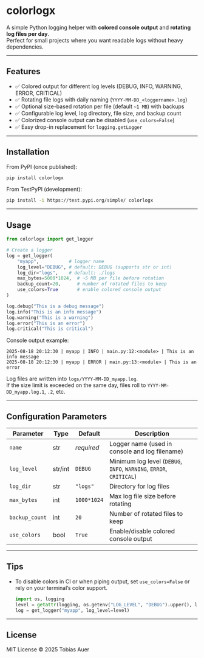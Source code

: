 # colorlogx

A simple Python logging helper with **colored console output** and **rotating log files per day**.  
Perfect for small projects where you want readable logs without heavy dependencies.

---

## Features

- ✅ Colored output for different log levels (DEBUG, INFO, WARNING, ERROR, CRITICAL)  
- ✅ Rotating file logs with daily naming (`YYYY-MM-DD_<loggername>.log`)  
- ✅ Optional size-based rotation per file (default `~1 MB`) with backups  
- ✅ Configurable log level, log directory, file size, and backup count  
- ✅ Colorized console output can be disabled (`use_colors=False`)  
- ✅ Easy drop-in replacement for `logging.getLogger`

---

## Installation

From PyPI (once published):

```bash
pip install colorlogx
```

From TestPyPI (development):

```bash
pip install -i https://test.pypi.org/simple/ colorlogx
```

---

## Usage

```python
from colorlogx import get_logger

# Create a logger
log = get_logger(
    "myapp",           # logger name
    log_level="DEBUG", # default: DEBUG (supports str or int)
    log_dir="logs",    # default: ./logs
    max_bytes=5000*1024,  # ~5 MB per file before rotation
    backup_count=20,      # number of rotated files to keep
    use_colors=True       # enable colored console output
)

log.debug("This is a debug message")
log.info("This is an info message")
log.warning("This is a warning")
log.error("This is an error")
log.critical("This is critical")
```

Console output example:

```
2025-08-18 20:12:30 | myapp | INFO | main.py:12:<module> | This is an info message
2025-08-18 20:12:30 | myapp | ERROR | main.py:13:<module> | This is an error
```

Log files are written into `logs/YYYY-MM-DD_myapp.log`.  
If the size limit is exceeded on the same day, files roll to `YYYY-MM-DD_myapp.log.1`, `.2`, etc.

---

## Configuration Parameters

| Parameter       | Type     | Default       | Description                                                |
|-----------------|----------|---------------|------------------------------------------------------------|
| `name`          | str      | *required*    | Logger name (used in console and log filename)            |
| `log_level`     | str/int  | `DEBUG`       | Minimum log level (`DEBUG`, `INFO`, `WARNING`, `ERROR`, `CRITICAL`) |
| `log_dir`       | str      | `"logs"`      | Directory for log files                                    |
| `max_bytes`     | int      | `1000*1024`   | Max log file size before rotating                          |
| `backup_count`  | int      | `20`          | Number of rotated files to keep                            |
| `use_colors`    | bool     | `True`        | Enable/disable colored console output                      |

---

## Tips

- To disable colors in CI or when piping output, set `use_colors=False` or rely on your terminal’s color support.
  ```python
  import os, logging
  level = getattr(logging, os.getenv("LOG_LEVEL", "DEBUG").upper(), logging.DEBUG)
  log = get_logger("myapp", log_level=level)
  ```

---

## License

MIT License © 2025 Tobias Auer
